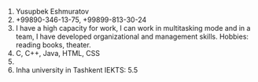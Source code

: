 1. Yusupbek Eshmuratov 
2. +99890-346-13-75, +99899-813-30-24
3. I have a high capacity for work, I can work in multitasking mode and in a team, I have developed organizational and management skills. Hobbies: reading books, theater.
4. C, C++, Java, HTML, CSS
5. 
6. Inha university in Tashkent
IEKTS: 5.5